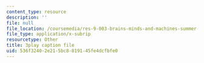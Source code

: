 ```yaml
---
content_type: resource
description: ''
file: null
file_location: /coursemedia/res-9-003-brains-minds-and-machines-summer-course-summer-2015/536f32402e215bc8819145fe4dcfbfe0_NFFX81o9yRA.vtt
file_type: application/x-subrip
resourcetype: Other
title: 3play caption file
uid: 536f3240-2e21-5bc8-8191-45fe4dcfbfe0
---
```

